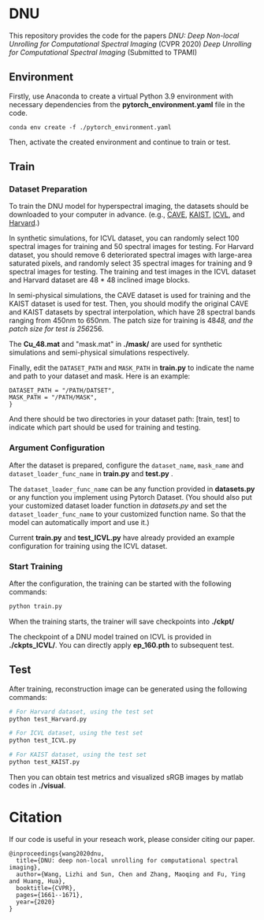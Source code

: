 # DNU

This repository provides the code for the papers 
*DNU: Deep Non-local Unrolling for Computational Spectral Imaging* (CVPR 2020)
*Deep Unrolling for Computational Spectral Imaging* (Submitted to TPAMI)

## Environment

Firstly, use Anaconda to create a virtual Python 3.9 environment with necessary dependencies from the **pytorch_environment.yaml** file in the code.

```
conda env create -f ./pytorch_environment.yaml
```

Then, activate the created environment and continue to train or test.

## Train

### Dataset Preparation

To train the DNU model for hyperspectral imaging, the datasets should be downloaded to your computer in advance.
(e.g., [CAVE](https://www.cs.columbia.edu/CAVE/databases/multispectral/), [KAIST](http://vclab.kaist.ac.kr/siggraphasia2017p1/), [ICVL](http://icvl.cs.bgu.ac.il/hyperspectral/), and [Harvard](http://vision.seas.harvard.edu/hyperspec/index.html).)

In synthetic simulations, for  ICVL dataset,  you can randomly select 100 spectral images for training and 50 spectral images for testing.  For  Harvard dataset, you should remove 6 deteriorated spectral images with large-area saturated pixels, and randomly select 35 spectral images for training and 9 spectral images for testing.
The training and test images in the ICVL dataset and  Harvard dataset are 48 * 48 inclined image blocks. 

In semi-physical simulations,  the CAVE dataset is used for training and the KAIST dataset is used for test. Then, you should modify the original CAVE and KAIST datasets by spectral interpolation, which have 28 spectral bands ranging from 450nm to 650nm. The patch size for training is 48*48, and the patch size for test is 256*256.

The **Cu_48.mat** and  "mask.mat" in **./mask/** are used for synthetic simulations and semi-physical simulations respectively.

Finally, edit the ```DATASET_PATH``` and ```MASK_PATH``` in **train.py** to indicate the name and path to your dataset and mask. Here is an example:
```
DATASET_PATH = "/PATH/DATSET", 
MASK_PATH = "/PATH/MASK", 
}
```
And there should be two directories in your dataset path: [train, test] to indicate which part should be used for training and testing.

### Argument Configuration

After the dataset is prepared, configure the ```dataset_name```, ```mask_name``` and ```dataset_loader_func_name```  in **train.py** and  **test.py** .

The ```dataset_loader_func_name``` can be any function provided in **datasets.py** or any function you implement using Pytorch Dataset. 
(You should also put your customized dataset loader function in *datasets.py* and set the ```dataset_loader_func_name``` to your customized function name. So that the model can automatically import and use it.)


Current **train.py** and **test_ICVL.py** have already provided an example configuration for training using the ICVL dataset.


### Start Training

After the configuration, the training can be started with the following commands:
```bash
python train.py
```

When the training starts, the trainer will save checkpoints into **./ckpt/** 

The checkpoint of a DNU model trained on ICVL is provided in **./ckpts_ICVL/**. You can directly apply **ep_160.pth** to subsequent test.

## Test

After training, reconstruction image can be generated using the following commands:
```bash
# For Harvard dataset, using the test set
python test_Harvard.py 

# For ICVL dataset, using the test set
python test_ICVL.py 

# For KAIST dataset, using the test set
python test_KAIST.py 
```

Then you can obtain  test metrics and visualized sRGB images by matlab codes  in **./visual**.

# Citation
If our code is useful in your reseach work, please consider citing our paper.
```
@inproceedings{wang2020dnu,
  title={DNU: deep non-local unrolling for computational spectral imaging},
  author={Wang, Lizhi and Sun, Chen and Zhang, Maoqing and Fu, Ying and Huang, Hua},
  booktitle={CVPR},
  pages={1661--1671},
  year={2020}
}
```
